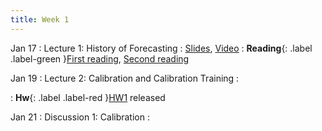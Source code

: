 ```yaml
---
title: Week 1
---
```


Jan 17
: Lecture 1: History of Forecasting
    : [Slides](#), [Video](#)
: **Reading**{: .label .label-green }[First reading](#), [Second reading](#)

Jan 19
: Lecture 2: Calibration and Calibration Training
    :   

: **Hw**{: .label .label-red }[HW1](#) released

Jan 21
: Discussion 1: Calibration
    :  